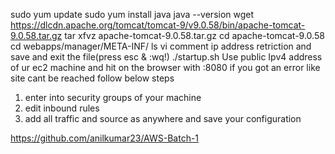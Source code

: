 sudo yum update
sudo yum install java
java --version
wget https://dlcdn.apache.org/tomcat/tomcat-9/v9.0.58/bin/apache-tomcat-9.0.58.tar.gz
tar xfvz apache-tomcat-9.0.58.tar.gz
cd apache-tomcat-9.0.58
cd webapps/manager/META-INF/
ls
vi <ur filename>
comment ip address retriction and save and exit the file(press esc & :wq!)
./startup.sh
Use public Ipv4 address of ur ec2 machine and hit on the browser with <Ipaddress>:8080
if you got an error like site cant be reached follow below steps
1. enter into security groups of your machine
2. edit inbound rules
3. add all traffic and source as anywhere and save your configuration


<role rolename="manager-gui"/>
<user username="admin" password="password" roles="manager-gui"/>

https://github.com/anilkumar23/AWS-Batch-1
